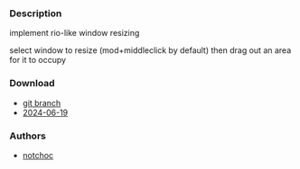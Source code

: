 ### Description
implement rio-like window resizing

select window to resize (mod+middleclick by default) then drag out an area for it to occupy

### Download
 - [git branch](https://codeberg.org/notchoc/dwl/src/branch/dragresize)
 - [2024-06-19](https://codeberg.org/dwl/dwl-patches/raw/branch/main/patches/dragresize/dragresize.patch)

### Authors
 - [notchoc](https://codeberg.org/notchoc)
